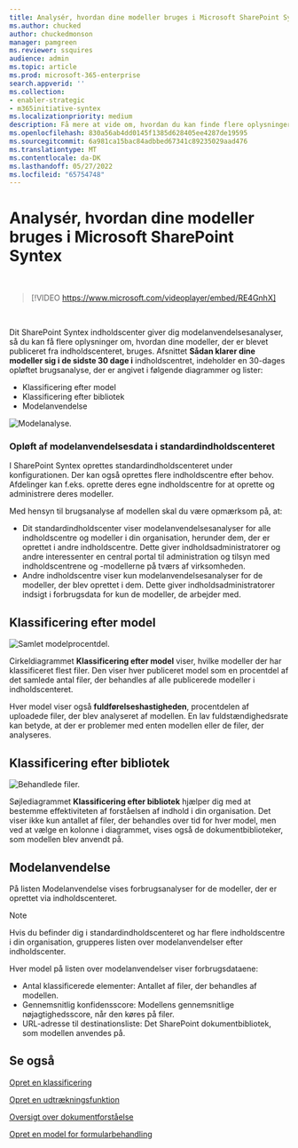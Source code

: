 ```yaml
---
title: Analysér, hvordan dine modeller bruges i Microsoft SharePoint Syntex
ms.author: chucked
author: chuckedmonson
manager: pamgreen
ms.reviewer: ssquires
audience: admin
ms.topic: article
ms.prod: microsoft-365-enterprise
search.appverid: ''
ms.collection:
- enabler-strategic
- m365initiative-syntex
ms.localizationpriority: medium
description: Få mere at vide om, hvordan du kan finde flere oplysninger om, hvordan dine modeller til dokumentforståelse og formularbehandling klarer sig.
ms.openlocfilehash: 830a56ab4dd0145f1385d628405ee4287de19595
ms.sourcegitcommit: 6a981ca15bac84adbbed67341c89235029aad476
ms.translationtype: MT
ms.contentlocale: da-DK
ms.lasthandoff: 05/27/2022
ms.locfileid: "65754748"
---
```

# <a name="analyze-how-your-models-are-used-in-microsoft-sharepoint-syntex"></a>Analysér, hvordan dine modeller bruges i Microsoft SharePoint Syntex

</br>

> [!VIDEO https://www.microsoft.com/videoplayer/embed/RE4GnhX]  

</br>


Dit SharePoint Syntex indholdscenter giver dig modelanvendelsesanalyser, så du kan få flere oplysninger om, hvordan dine modeller, der er blevet publiceret fra indholdscenteret, bruges. Afsnittet <b>Sådan klarer dine modeller sig i de sidste 30 dage i</b> indholdscentret, indeholder en 30-dages opløftet brugsanalyse, der er angivet i følgende diagrammer og lister:

- Klassificering efter model
- Klassificering efter bibliotek
- Modelanvendelse 

 ![Modelanalyse.](../media/content-understanding/model-analytics.png) </br>

### <a name="roll-up-of-model-usage-data-in-the-default-content-center"></a>Opløft af modelanvendelsesdata i standardindholdscenteret

I SharePoint Syntex oprettes standardindholdscenteret under konfigurationen. Der kan også oprettes flere indholdscentre efter behov. Afdelinger kan f.eks. oprette deres egne indholdscentre for at oprette og administrere deres modeller. 

Med hensyn til brugsanalyse af modellen skal du være opmærksom på, at:

- Dit standardindholdscenter viser modelanvendelsesanalyser for alle indholdscentre og modeller i din organisation, herunder dem, der er oprettet i andre indholdscentre. Dette giver indholdsadministratorer og andre interessenter en central portal til administration og tilsyn med indholdscentrene og -modellerne på tværs af virksomheden.  
- Andre indholdscentre viser kun modelanvendelsesanalyser for de modeller, der blev oprettet i dem. Dette giver indholdsadministratorer indsigt i forbrugsdata for kun de modeller, de arbejder med.


## <a name="classification-by-model"></a>Klassificering efter model

   ![Samlet modelprocentdel.](../media/content-understanding/total-model-percentage.png) </br>

Cirkeldiagrammet **Klassificering efter model** viser, hvilke modeller der har klassificeret flest filer. Den viser hver publiceret model som en procentdel af det samlede antal filer, der behandles af alle publicerede modeller i indholdscenteret.

Hver model viser også **fuldførelseshastigheden**, procentdelen af uploadede filer, der blev analyseret af modellen. En lav fuldstændighedsrate kan betyde, at der er problemer med enten modellen eller de filer, der analyseres.

## <a name="classification-by-library"></a>Klassificering efter bibliotek

   ![Behandlede filer.](../media/content-understanding/files-processed-over-time.png) </br>

Søjlediagrammet **Klassificering efter bibliotek** hjælper dig med at bestemme effektiviteten af forståelsen af indhold i din organisation.  Det viser ikke kun antallet af filer, der behandles over tid for hver model, men ved at vælge en kolonne i diagrammet, vises også de dokumentbiblioteker, som modellen blev anvendt på.


## <a name="model-usage"></a>Modelanvendelse

På listen Modelanvendelse vises forbrugsanalyser for de modeller, der er oprettet via indholdscenteret.  

> [!NOTE]
> Hvis du befinder dig i standardindholdscenteret og har flere indholdscentre i din organisation, grupperes listen over modelanvendelser efter indholdscenter.

Hver model på listen over modelanvendelser viser forbrugsdataene:

- Antal klassificerede elementer: Antallet af filer, der behandles af modellen.
- Gennemsnitlig konfidensscore: Modellens gennemsnitlige nøjagtighedsscore, når den køres på filer.
- URL-adresse til destinationsliste: Det SharePoint dokumentbibliotek, som modellen anvendes på.



## <a name="see-also"></a>Se også
[Opret en klassificering](create-a-classifier.md)

[Opret en udtrækningsfunktion](create-an-extractor.md)

[Oversigt over dokumentforståelse](document-understanding-overview.md)

[Opret en model for formularbehandling](create-a-form-processing-model.md)  
